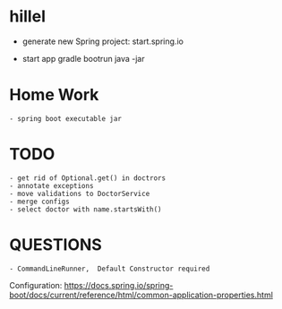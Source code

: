 # hillel

- generate new Spring project:
    start.spring.io
    
- start app
    gradle bootrun
    java -jar <jar>
    
# Home Work
    - spring boot executable jar
  
# TODO
    - get rid of Optional.get() in doctrors
    - annotate exceptions
    - move validations to DoctorService
    - merge configs
    - select doctor with name.startsWith()
    
# QUESTIONS
    - CommandLineRunner,  Default Constructor required

 Configuration: https://docs.spring.io/spring-boot/docs/current/reference/html/common-application-properties.html


 